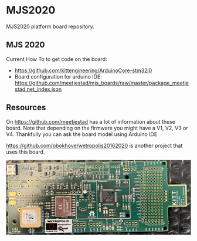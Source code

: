 # MJS2020
MJS2020 platform board repository.

## MJS 2020 ##

Current How To to get code on the board:
* https://github.com/kittengineering/ArduinoCore-stm32l0
* Board configuration for arduino IDE: https://github.com/meetjestad/mjs_boards/raw/master/package_meetjestad.net_index.json

## Resources ##

On https://github.com/meetjestad has a lot of information about these board. Note that depending on the firmware you might have a V1, V2, V3 or V4. Thankfully you can ask the board model using Arduino IDE

https://github.com/obokhove/wetropolis20162020 is another project that uses this board.

![alt text](https://github.com/kittengineering/MJS2020/blob/main/MJS2020.jpg?raw=true)
